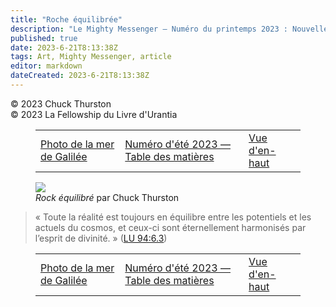```yaml
---
title: "Roche équilibrée"
description: "Le Mighty Messenger — Numéro du printemps 2023 : Nouvelles et opinions pour les lecteurs du Livre d'Urantia"
published: true
date: 2023-6-21T8:13:38Z
tags: Art, Mighty Messenger, article
editor: markdown
dateCreated: 2023-6-21T8:13:38Z
---
```


<p class="v-card v-sheet theme--light grey lighten-3 px-2">© 2023 Chuck Thurston<br>© 2023 La Fellowship du Livre d'Urantia</p>
<figure class="table chapter-navigator">
  <table>
    <tbody>
      <tr>
        <td>
        <a href="/fr/article/Chuck_Thurston/Sea_of_Galilee_photo">
          <span class="mdi mdi-arrow-left-drop-circle"></span><span class="pl-2">Photo de la mer de Galilée</span>
        </a>
        </td>
        <td>
        <a href="/fr/index/articles_mighty_messenger#numéro-d'été-2023">
          <span class="mdi mdi-book-open-variant"></span><span class="pl-2">Numéro d'été 2023 — Table des matières</span>
        </a>
        </td>
        <td>
        <a href="/fr/article/Chuck_Thurston/View_from_Above">
          <span class="pr-2">Vue d'en-haut</span><span class="mdi mdi-arrow-right-drop-circle"></span>
        </a>
        </td>
      </tr>
    </tbody>
  </table>
</figure>



<figure id="Figure_1" class="image urantiapedia">
<img src="/image/article/The_Mighty_Messenger/2023_Spring/025.jpg">
<figcaption><em>Rock équilibré</em> par Chuck Thurston</figcaption>
</figure>


> «  Toute la réalité est toujours en équilibre entre les potentiels et les actuels du cosmos, et ceux-ci sont éternellement harmonisés par l’esprit de divinité. » ([LU 94:6.3](/fr/The_Urantia_Book/94#p6_3))



<figure class="table chapter-navigator">
  <table>
    <tbody>
      <tr>
        <td>
        <a href="/fr/article/Chuck_Thurston/Sea_of_Galilee_photo">
          <span class="mdi mdi-arrow-left-drop-circle"></span><span class="pl-2">Photo de la mer de Galilée</span>
        </a>
        </td>
        <td>
        <a href="/fr/index/articles_mighty_messenger#numéro-d'été-2023">
          <span class="mdi mdi-book-open-variant"></span><span class="pl-2">Numéro d'été 2023 — Table des matières</span>
        </a>
        </td>
        <td>
        <a href="/fr/article/Chuck_Thurston/View_from_Above">
          <span class="pr-2">Vue d'en-haut</span><span class="mdi mdi-arrow-right-drop-circle"></span>
        </a>
        </td>
      </tr>
    </tbody>
  </table>
</figure>
